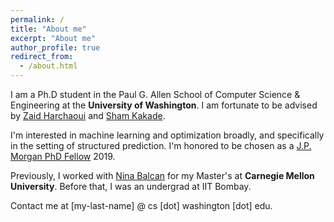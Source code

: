 ```yaml
---
permalink: /
title: "About me"
excerpt: "About me"
author_profile: true
redirect_from: 
  - /about.html
---
```


I am a Ph.D student in the Paul G. Allen School of Computer Science & Engineering at the **University of Washington**. 
I am fortunate to be advised by [Zaid Harchaoui](http://faculty.washington.edu/zaid/) and [Sham Kakade](https://homes.cs.washington.edu/~sham/).

I'm interested in machine learning and optimization broadly, and specifically in the setting of structured prediction.
I'm honored to be chosen as a [J.P. Morgan PhD Fellow](https://www.jpmorgan.com/country/US/en/technology/ai/awards/phd-fellowship-award-recipients) 2019.

Previously, I worked with [Nina Balcan](http://www.cs.cmu.edu/~ninamf/) for my Master's at **Carnegie Mellon University**. 
Before that, I was an undergrad at IIT Bombay.

Contact me at [my-last-name] @ cs [dot] washington [dot] edu.
